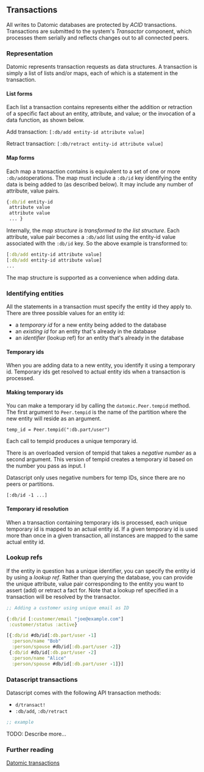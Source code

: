 ## Transactions
All writes to Datomic databases are protected by *ACID* transactions. Transactions are submitted to the system's *Transactor* component, which processes them serially and reflects changes out to all connected peers.

### Representation
Datomic represents transaction requests as data structures.
A transaction is simply a list of lists and/or maps, each of which is a statement in the transaction.

#### List forms
Each list a transaction contains represents either the addition or retraction of a specific fact about an entity, attribute, and value; or the invocation of a data function, as shown below.

Add transaction: `[:db/add entity-id attribute value]`

Retract transaction: `[:db/retract entity-id attribute value]`

#### Map forms
Each map a transaction contains is equivalent to a set of one or more `:db/add`operations. The map must include a `:db/id` key identifying the entity data is being added to (as described below). It may include any number of attribute, value pairs.

```clojure
{:db/id entity-id
 attribute value
 attribute value
 ... }
```

Internally, the *map structure is transformed to the list structure*. Each attribute, value pair becomes a `:db/add` list using the entity-id value associated with the `:db/id` key. So the above example is transformed to:

```clojure
[:db/add entity-id attribute value]
[:db/add entity-id attribute value]
...
```

The map structure is supported as a convenience when adding data.

### Identifying entities
All the statements in a transaction must specify the entity id they apply to. There are three possible values for an entity id:

- a *temporary id* for a new entity being added to the database
- an *existing id* for an entity that's already in the database
- an *identifier* (lookup ref) for an entity that's already in the database

#### Temporary ids
When you are adding data to a new entity, you identify it using a temporary id. Temporary ids get resolved to actual entity ids when a transaction is processed.

#### Making temporary ids
You can make a temporary id by calling the `datomic.Peer.tempid` method. The first argument to `Peer.tempid` is the name of the partition where the new entity will reside as an argument.

`temp_id = Peer.tempid(":db.part/user")`

Each call to tempid produces a unique temporary id.

There is an overloaded version of tempid that takes a *negative number* as a second argument. This version of tempid creates a temporary id based on the number you pass as input. I

Datascript only uses negative numbers for temp IDs, since there are no peers or partitions.

`[:db/id -1 ...]`

#### Temporary id resolution
When a transaction containing temporary ids is processed, each unique temporary id is mapped to an actual entity id. If a given temporary id is used more than once in a given transaction, all instances are mapped to the same actual entity id.

### Lookup refs
If the entity in question has a unique identifier, you can specify the entity id by using a *lookup ref*. Rather than querying the database, you can provide the unique attribute, value pair corresponding to the entity you want to assert (add) or retract a fact for. Note that a lookup ref specified in a transaction will be resolved by the transactor.

```clojure
;; Adding a customer using unique email as ID

{:db/id [:customer/email "joe@example.com"]
 :customer/status :active}
```

```clojure
[{:db/id #db/id[:db.part/user -1]
  :person/name "Bob"
  :person/spouse #db/id[:db.part/user -2]}
 {:db/id #db/id[:db.part/user -2]
  :person/name "Alice"
  :person/spouse #db/id[:db.part/user -1]}]
```

### Datascript transactions
Datascript comes with the following API transaction methods:

- `d/transact!`
- `:db/add`, `:db/retract`

```clojure
;; example

```

TODO: Describe more...

### Further reading

[Datomic transactions](http://docs.datomic.com/transactions.html)